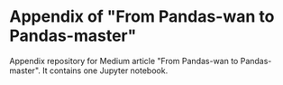 # Appendix of "From Pandas-wan to Pandas-master"
Appendix repository for Medium article "From Pandas-wan to Pandas-master". It contains one Jupyter notebook.

